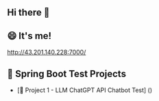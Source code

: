 ## Hi there 👋

<!--
**oshion/oshion** is a ✨ _special_ ✨ repository because its `README.md` (this file) appears on your GitHub profile.

Here are some ideas to get you started:

- 🔭 I’m currently working on ...
- 🌱 I’m currently learning ...
- 👯 I’m looking to collaborate on ...
- 🤔 I’m looking for help with ...
- 💬 Ask me about ...
- 📫 How to reach me: ...
- 😄 Pronouns: ...
- ⚡ Fun fact: ...
-->

## 😄 It's me!
http://43.201.140.228:7000/

## 🌟 Spring Boot Test Projects
- [🔗 Project 1 - LLM ChatGPT API Chatbot Test] ()

